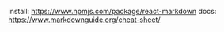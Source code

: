 install: https://www.npmjs.com/package/react-markdown
docs: https://www.markdownguide.org/cheat-sheet/

